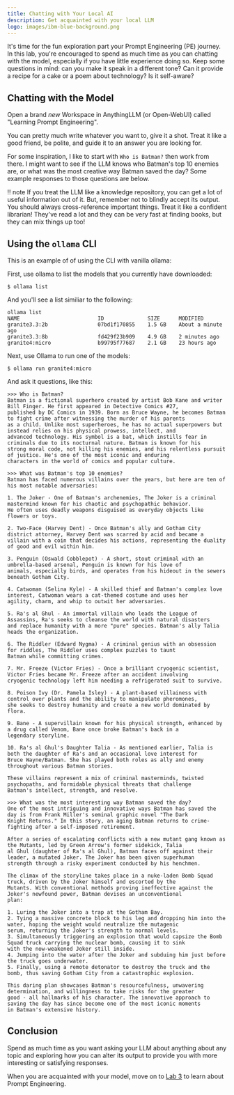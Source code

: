 ```yaml
---
title: Chatting with Your Local AI
description: Get acquainted with your local LLM
logo: images/ibm-blue-background.png
---
```


It's time for the fun exploration part your Prompt Engineering (PE) journey. In this lab, you're encouraged to spend as much time as you can chatting with the model, especially if you have little experience doing so. Keep some questions in mind: can you make it speak in a different tone? Can it provide a recipe for a cake or a poem about technology? Is it self-aware?

## Chatting with the Model

Open a brand _new_ Workspace in AnythingLLM (or Open-WebUI) called "Learning Prompt Engineering".

You can pretty much write whatever you want to, give it a shot. Treat it like a good friend, be polite,
and guide it to an answer you are looking for.

For some inspiration, I like to start with `Who is Batman?` then work from there. I might want to see if the LLM knows who
Batman's top 10 enemies are, or what was the most creative way Batman saved the day? Some example responses to those questions are below.

!! note
    If you treat the LLM like a knowledge repository, you can get a lot of useful information out of it. But, remember not to
    blindly accept its output. You should always cross-reference important things. Treat it like a confident librarian! They've read
    a lot and they can be very fast at finding books, but they can mix things up too!

## Using the `ollama` CLI

This is an example of of using the CLI with vanilla ollama:

First, use ollama to list the models that you currently have downloaded:
```
$ ollama list
```
And you'll see a list similiar to the following:
```
ollama list
NAME                         ID              SIZE      MODIFIED           
granite3.3:2b                07bd1f170855    1.5 GB    About a minute ago    
granite3.3:8b                fd429f23b909    4.9 GB    2 minutes ago         
granite4:micro               b99795f77687    2.1 GB    23 hours ago 
```
Next, use Ollama to run one of the models:

```
$ ollama run granite4:micro
```
And ask it questions, like this:
```
>>> Who is Batman?
Batman is a fictional superhero created by artist Bob Kane and writer Bill Finger. He first appeared in Detective Comics #27,
published by DC Comics in 1939. Born as Bruce Wayne, he becomes Batman to fight crime after witnessing the murder of his parents
as a child. Unlike most superheroes, he has no actual superpowers but instead relies on his physical prowess, intellect, and
advanced technology. His symbol is a bat, which instills fear in criminals due to its nocturnal nature. Batman is known for his
strong moral code, not killing his enemies, and his relentless pursuit of justice. He's one of the most iconic and enduring
characters in the world of comics and popular culture.
```

```
>>> What was Batman's top 10 enemies?
Batman has faced numerous villains over the years, but here are ten of his most notable adversaries:

1. The Joker - One of Batman's archenemies, The Joker is a criminal mastermind known for his chaotic and psychopathic behavior.
He often uses deadly weapons disguised as everyday objects like flowers or toys.

2. Two-Face (Harvey Dent) - Once Batman's ally and Gotham City district attorney, Harvey Dent was scarred by acid and became a
villain with a coin that decides his actions, representing the duality of good and evil within him.

3. Penguin (Oswald Cobblepot) - A short, stout criminal with an umbrella-based arsenal, Penguin is known for his love of
animals, especially birds, and operates from his hideout in the sewers beneath Gotham City.

4. Catwoman (Selina Kyle) - A skilled thief and Batman's complex love interest, Catwoman wears a cat-themed costume and uses her
agility, charm, and whip to outwit her adversaries.

5. Ra's al Ghul - An immortal villain who leads the League of Assassins, Ra's seeks to cleanse the world with natural disasters
and replace humanity with a more "pure" species. Batman's ally Talia heads the organization.

6. The Riddler (Edward Nygma) - A criminal genius with an obsession for riddles, The Riddler uses complex puzzles to taunt
Batman while committing crimes.

7. Mr. Freeze (Victor Fries) - Once a brilliant cryogenic scientist, Victor Fries became Mr. Freeze after an accident involving
cryogenic technology left him needing a refrigerated suit to survive.

8. Poison Ivy (Dr. Pamela Isley) - A plant-based villainess with control over plants and the ability to manipulate pheromones,
she seeks to destroy humanity and create a new world dominated by flora.

9. Bane - A supervillain known for his physical strength, enhanced by a drug called Venom, Bane once broke Batman's back in a
legendary storyline.

10. Ra's al Ghul's Daughter Talia - As mentioned earlier, Talia is both the daughter of Ra's and an occasional love interest for
Bruce Wayne/Batman. She has played both roles as ally and enemy throughout various Batman stories.

These villains represent a mix of criminal masterminds, twisted psychopaths, and formidable physical threats that challenge
Batman's intellect, strength, and resolve.
```

```
>>> What was the most interesting way Batman saved the day?
One of the most intriguing and innovative ways Batman has saved the day is from Frank Miller's seminal graphic novel "The Dark
Knight Returns." In this story, an aging Batman returns to crime-fighting after a self-imposed retirement.

After a series of escalating conflicts with a new mutant gang known as the Mutants, led by Green Arrow's former sidekick, Talia
al Ghul (daughter of Ra's al Ghul), Batman faces off against their leader, a mutated Joker. The Joker has been given superhuman
strength through a risky experiment conducted by his henchmen.

The climax of the storyline takes place in a nuke-laden Bomb Squad truck, driven by the Joker himself and escorted by the
Mutants. With conventional methods proving ineffective against the Joker's newfound power, Batman devises an unconventional
plan:

1. Luring the Joker into a trap at the Gotham Bay.
2. Tying a massive concrete block to his leg and dropping him into the water, hoping the weight would neutralize the mutagenic
serum, returning the Joker's strength to normal levels.
3. Simultaneously triggering an explosion that would capsize the Bomb Squad truck carrying the nuclear bomb, causing it to sink
with the now-weakened Joker still inside.
4. Jumping into the water after the Joker and subduing him just before the truck goes underwater.
5. Finally, using a remote detonator to destroy the truck and the bomb, thus saving Gotham City from a catastrophic explosion.

This daring plan showcases Batman's resourcefulness, unwavering determination, and willingness to take risks for the greater
good - all hallmarks of his character. The innovative approach to saving the day has since become one of the most iconic moments
in Batman's extensive history.
```

## Conclusion

Spend as much time as you want asking your LLM about anything about any topic and exploring how you can alter its output to provide you with more interesting or satisfying responses.

When you are acquainted with your model, move on to [Lab 3](https://ibm.github.io/opensource-ai-workshop/lab-3/) to learn about Prompt Engineering.

<script data-goatcounter="https://tracker.asgharlabs.io/count"
        async src="//tracker.asgharlabs.io/count.js"></script>
